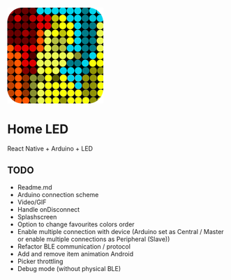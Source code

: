 
![home_led_logo](https://github.com/SparingSoftware/HomeLed/blob/master/images/home_led_logo.png)

# Home LED
 React Native + Arduino + LED

## TODO
   

 - Readme.md
 - Arduino connection scheme
 - Video/GIF
 - Handle onDisconnect
 - Splashscreen
 - Option to change favourites colors order
 - Enable multiple connection with device (Arduino set as Central / Master or enable multiple connections as Peripheral (Slave))
 - Refactor BLE communication / protocol
 - Add and remove item animation Android
 - Picker throttling
 - Debug mode (without physical BLE)
